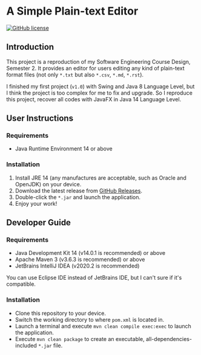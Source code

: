 # A Simple Plain-text Editor

[![GitHub license](https://img.shields.io/github/license/Dragon1573/Text-Editor-JFX?label=License&style=flat-square)](https://github.com/Dragon1573/Text-Editor-JFX/blob/master/LICENSE)

## Introduction

This project is a reproduction of my Software Engineering Course Design, Semester 2. It provides an editor for users editing any kind of plain-text format files (not only `*.txt` but also `*.csv`, `*.md`, `*.rst`).

I finished my first project (`v1.0`) with Swing and Java 8 Language Level, but I think the project is too complex for me to fix and upgrade. So I reproduce this project, recover all codes with JavaFX in Java 14 Language Level. 

## User Instructions

### Requirements

- Java Runtime Environment 14 or above

### Installation

1. Install JRE 14 (any manufactures are acceptable, such as Oracle and OpenJDK) on your device.
2. Download the latest release from [GitHub Releases](https://github.com/Dragon1573/Text-Editor-JFX/releases).
3. Double-click the `*.jar` and launch the application.
4. Enjoy your work!

## Developer Guide

### Requirements

- Java Development Kit 14 (v14.0.1 is recommended) or above
- Apache Maven 3 (v3.6.3 is recommended) or above
- JetBrains IntelliJ IDEA (v2020.2 is recommended)

You can use Eclipse IDE instead of JetBrains IDE, but I can't sure if it's compatible.

### Installation

- Clone this repository to your device.
- Switch the working directory to where `pom.xml` is located in.
- Launch a terminal and execute `mvn clean compile exec:exec` to launch the application.
- Execute `mvn clean package` to create an executable, all-dependencies-included `*.jar` file.
